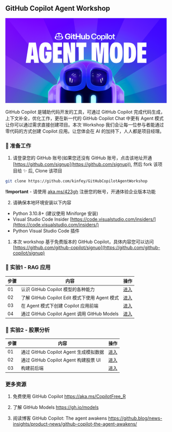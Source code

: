 ## GitHub Copilot Agent Workshop

![agent](./imgs/Agent-Sunrise-1.webp)

GitHub Copilot 是辅助代码开发的工具，可通过 GitHub Copilot 完成代码生成，上下文补全，优化工作，更在新一代的 GitHub Copilot Chat 中更有 Agent 模式让你可以通过需求直接创建项目。本次 Workshop 我们会让每一位参与者能通过零代码的方式创建 Copilot 应用。让您体会在 AI 的加持下，人人都是项目经理。

### 🔨 准备工作

1. 请登录您的 GitHub 账号(如果您还没有 GitHub 账号，点击该地址开通 [https://github.com/signup](https://github.com/signup)), 然后 fork 该项目给 ✨ 后, Clone 该项目 


```bash
git clone https://github.com/kinfey/GitHubCopilotAgentWorkshop
```

**!Important** -  请使用 [aka.ms/423gh](https://aka.ms/423gh) 注册您的帐号，开通体验企业版本功能

2. 请确保本地环境安装以下内容

- Python 3.10.8+ (建议使用 Miniforge 安装)
- Visual Studio Code Insider [https://code.visualstudio.com/insiders/](https://code.visualstudio.com/insiders/)
- Python Visual Studio Code 插件

1. 本次 workshop 基于免费版本的 GitHub Copilot，具体内容您可以访问 [https://github.com/github-copilot/signup](https://github.com/github-copilot/signup)

### 🧪 实验1 - RAG 应用

| 步骤 | 内容 | 操作 |
| -------- | ------- | ------- |
| 01 | 认识 GitHub Copilot 模型的各种能力  | [进入](./md/lab1/01.GitHubCopilotModels.md)  |
| 02 | 了解 GitHub Copilot Edit 模式下使用 Agent 模式    | [进入](./md/lab1/02.IntroduceGitHubCopilotAgentMode.md)  |
| 03 | 在 Agent 模式下创建 Copilot 应用前端   | [进入](./md/lab1/03.CreateCopilotUI.md)  |
| 04 | 通过 GitHub Copilot Agent 调用 GitHub Models  | [进入](./md/lab1/04.CreateCopilotBackend.md)  |


### 🧪 实验2 - 股票分析


| 步骤 | 内容 | 操作 |
| -------- | ------- | ------- |
| 01 | 通过 GitHub Copilot Agent 生成模拟数据  | [进入](./md/lab2/01.FetchYourData.md)  |
| 02 | 通过 GitHub Copilot Agent 构建股票 UI    | [进入](./md/lab2/02.CreateUI.md)  |
| 03 | 构建前后端  | [进入](./md/lab2/03.Finish.md)  |



### 更多资源


1. 免费使用 GitHub Copilot  https://aka.ms/CopilotFree_R

2. 了解 GitHub Models https://gh.io/models

3. 阅读博客 GitHub Copilot: The agent awakens https://github.blog/news-insights/product-news/github-copilot-the-agent-awakens/
 
